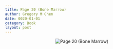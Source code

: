 ```yaml
---
title: Page 20 (Bone Marrow)
author: Gregory M Chen
date: 0020-01-01
category: Book
layout: post
---
```


<p style="text-align:center;"><img src="{{site.baseurl}}/assets/Graphics_v3.2/Page20_Bone-Marrow.png" alt="Page 20 (Bone Marrow)" style="max-height: calc(100vh - 30px - 100px);"/></p>
